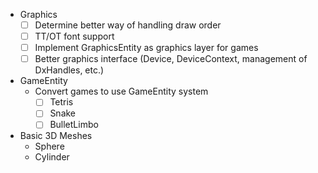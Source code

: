 - Graphics
    - [ ] Determine better way of handling draw order
    - [ ] TT/OT font support
    - [ ] Implement GraphicsEntity as graphics layer for games
    - [ ] Better graphics interface (Device, DeviceContext, management of DxHandles, etc.)

- GameEntity
    - Convert games to use GameEntity system
        - [ ] Tetris
        - [ ] Snake
        - [ ] BulletLimbo

- Basic 3D Meshes
    - Sphere
    - Cylinder
